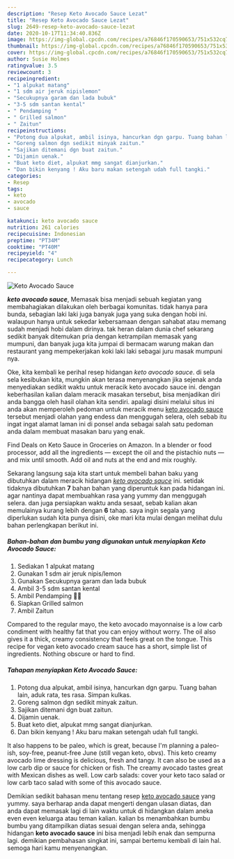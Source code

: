 ```yaml
---
description: "Resep Keto Avocado Sauce Lezat"
title: "Resep Keto Avocado Sauce Lezat"
slug: 2649-resep-keto-avocado-sauce-lezat
date: 2020-10-17T11:34:40.836Z
image: https://img-global.cpcdn.com/recipes/a76846f170590653/751x532cq70/keto-avocado-sauce-foto-resep-utama.jpg
thumbnail: https://img-global.cpcdn.com/recipes/a76846f170590653/751x532cq70/keto-avocado-sauce-foto-resep-utama.jpg
cover: https://img-global.cpcdn.com/recipes/a76846f170590653/751x532cq70/keto-avocado-sauce-foto-resep-utama.jpg
author: Susie Holmes
ratingvalue: 3.5
reviewcount: 3
recipeingredient:
- "1 alpukat matang"
- "1 sdm air jeruk nipislemon"
- "Secukupnya garam dan lada bubuk"
- "3-5 sdm santan kental"
- " Pendamping "
- " Grilled salmon"
- " Zaitun"
recipeinstructions:
- "Potong dua alpukat, ambil isinya, hancurkan dgn garpu. Tuang bahan lain, aduk rata, tes rasa. Simpan kulkas."
- "Goreng salmon dgn sedikit minyak zaitun."
- "Sajikan ditemani dgn buat zaitun."
- "Dijamin uenak."
- "Buat keto diet, alpukat mmg sangat dianjurkan."
- "Dan bikin kenyang ! Aku baru makan setengah udah full tangki."
categories:
- Resep
tags:
- keto
- avocado
- sauce

katakunci: keto avocado sauce 
nutrition: 261 calories
recipecuisine: Indonesian
preptime: "PT34M"
cooktime: "PT40M"
recipeyield: "4"
recipecategory: Lunch

---
```



![Keto Avocado Sauce](https://img-global.cpcdn.com/recipes/a76846f170590653/751x532cq70/keto-avocado-sauce-foto-resep-utama.jpg)

<b><i>keto avocado sauce</i></b>, Memasak bisa menjadi sebuah kegiatan yang membahagiakan dilakukan oleh berbagai komunitas. tidak hanya para bunda, sebagian laki laki juga banyak juga yang suka dengan hobi ini. walaupun hanya untuk sekedar kebersamaan dengan sahabat atau memang sudah menjadi hobi dalam dirinya. tak heran dalam dunia chef sekarang sedikit banyak ditemukan pria dengan ketrampilan memasak yang mumpuni, dan banyak juga kita jumpai di bermacam warung makan dan restaurant yang mempekerjakan koki laki laki sebagai juru masak mumpuni nya.

Oke, kita kembali ke perihal resep hidangan <i>keto avocado sauce</i>. di sela sela kesibukan kita, mungkin akan terasa menyenangkan jika sejenak anda menyediakan sedikit waktu untuk meracik keto avocado sauce ini. dengan keberhasilan kalian dalam meracik masakan tersebut, bisa menjadikan diri anda bangga oleh hasil olahan kita sendiri. apalagi disini melalui situs ini anda akan memperoleh pedoman untuk meracik menu <u>keto avocado sauce</u> tersebut menjadi olahan yang endess dan menggugah selera, oleh sebab itu ingat ingat alamat laman ini di ponsel anda sebagai salah satu pedoman anda dalam membuat masakan baru yang enak.

Find Deals on Keto Sauce in Groceries on Amazon. In a blender or food processor, add all the ingredients — except the oil and the pistachio nuts — and mix until smooth. Add oil and nuts at the end and mix roughly.


Sekarang langsung saja kita start untuk membeli bahan baku yang dibutuhkan dalam meracik hidangan <u><i>keto avocado sauce</i></u> ini. setidak tidaknya dibutuhkan <b>7</b> bahan bahan yang diperuntuk kan pada hidangan ini. agar nantinya dapat membuahkan rasa yang yummy dan menggugah selera. dan juga persiapkan waktu anda sesaat, sebab kalian akan memulainya kurang lebih dengan <b>6</b> tahap. saya ingin segala yang diperlukan sudah kita punya disini, oke mari kita mulai dengan melihat dulu bahan perlengkapan berikut ini.

<!--inarticleads1-->

##### Bahan-bahan dan bumbu yang digunakan untuk menyiapkan Keto Avocado Sauce:

1. Sediakan 1 alpukat matang
1. Gunakan 1 sdm air jeruk nipis/lemon
1. Gunakan Secukupnya garam dan lada bubuk
1. Ambil 3-5 sdm santan kental
1. Ambil  Pendamping 👌🏼
1. Siapkan  Grilled salmon
1. Ambil  Zaitun


Compared to the regular mayo, the keto avocado mayonnaise is a low carb condiment with healthy fat that you can enjoy without worry. The oil also gives it a thick, creamy consistency that feels great on the tongue. This recipe for vegan keto avocado cream sauce has a short, simple list of ingredients. Nothing obscure or hard to find. 

<!--inarticleads2-->

##### Tahapan menyiapkan Keto Avocado Sauce:

1. Potong dua alpukat, ambil isinya, hancurkan dgn garpu. Tuang bahan lain, aduk rata, tes rasa. Simpan kulkas.
1. Goreng salmon dgn sedikit minyak zaitun.
1. Sajikan ditemani dgn buat zaitun.
1. Dijamin uenak.
1. Buat keto diet, alpukat mmg sangat dianjurkan.
1. Dan bikin kenyang ! Aku baru makan setengah udah full tangki.


It also happens to be paleo, which is great, because I&#39;m planning a paleo-ish, soy-free, peanut-free June (still vegan keto, obvs). This keto creamy avocado lime dressing is delicious, fresh and tangy. It can also be used as a low carb dip or sauce for chicken or fish. The creamy avocado tastes great with Mexican dishes as well. Low carb salads: cover your keto taco salad or low carb taco salad with some of this avocado sauce. 

Demikian sedikit bahasan menu tentang resep <u>keto avocado sauce</u> yang yummy. saya berharap anda dapat mengerti dengan ulasan diatas, dan anda dapat memasak lagi di lain waktu untuk di hidangkan dalam aneka even even keluarga atau teman kalian. kalian bs menambahkan bumbu bumbu yang ditampilkan diatas sesuai dengan selera anda, sehingga hidangan <b>keto avocado sauce</b> ini bisa menjadi lebih enak dan sempurna lagi. demikian pembahasan singkat ini, sampai bertemu kembali di lain hal. semoga hari kamu menyenangkan.
